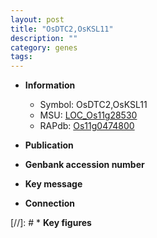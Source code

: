 ```yaml
---
layout: post
title: "OsDTC2,OsKSL11"
description: ""
category: genes
tags: 
---
```


* **Information**  
    + Symbol: OsDTC2,OsKSL11  
    + MSU: [LOC_Os11g28530](http://rice.uga.edu/cgi-bin/ORF_infopage.cgi?orf=LOC_Os11g28530)  
    + RAPdb: [Os11g0474800](http://rapdb.dna.affrc.go.jp/viewer/gbrowse_details/irgsp1?name=Os11g0474800)  

* **Publication**  

* **Genbank accession number**  

* **Key message**  

* **Connection**  

[//]: # * **Key figures**  


